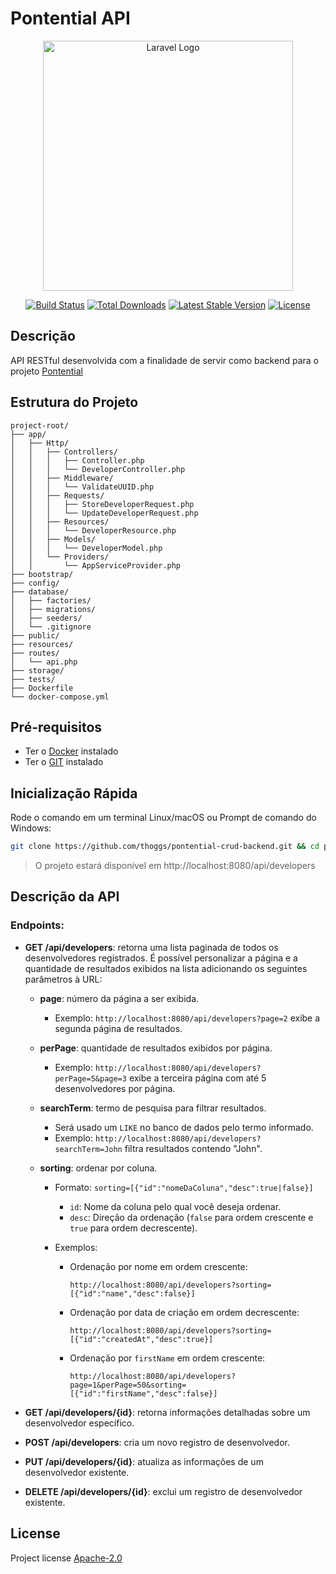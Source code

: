 # Pontential API

<p align="center"><a href="https://laravel.com" target="_blank"><img src="https://raw.githubusercontent.com/laravel/art/master/logo-lockup/5%20SVG/2%20CMYK/1%20Full%20Color/laravel-logolockup-cmyk-red.svg" width="400" alt="Laravel Logo"></a></p>

<p align="center">
<a href="https://github.com/laravel/framework/actions"><img src="https://github.com/laravel/framework/workflows/tests/badge.svg" alt="Build Status"></a>
<a href="https://packagist.org/packages/laravel/framework"><img src="https://img.shields.io/packagist/dt/laravel/framework" alt="Total Downloads"></a>
<a href="https://packagist.org/packages/laravel/framework"><img src="https://img.shields.io/packagist/v/laravel/framework" alt="Latest Stable Version"></a>
<a href="https://packagist.org/packages/laravel/framework"><img src="https://img.shields.io/packagist/l/laravel/framework" alt="License"></a>
</p>

## Descrição

API RESTful desenvolvida com a finalidade de servir como backend para o
projeto [Pontential](https://github.com/thoggs/pontential-crud-frontend)

## Estrutura do Projeto

```
project-root/
├── app/
│   ├── Http/
│   │   ├── Controllers/
│   │   │   ├── Controller.php
│   │   │   └── DeveloperController.php
│   │   ├── Middleware/
│   │   │   └── ValidateUUID.php
│   │   ├── Requests/
│   │   │   ├── StoreDeveloperRequest.php
│   │   │   └── UpdateDeveloperRequest.php
│   │   ├── Resources/
│   │   │   └── DeveloperResource.php
│   │   ├── Models/
│   │   │   └── DeveloperModel.php
│   │   └── Providers/
│   │       └── AppServiceProvider.php
├── bootstrap/
├── config/
├── database/
│   ├── factories/
│   ├── migrations/
│   ├── seeders/
│   └── .gitignore
├── public/
├── resources/
├── routes/
│   └── api.php
├── storage/
├── tests/
├── Dockerfile
└── docker-compose.yml
```

## Pré-requisitos

- Ter o [Docker](https://www.docker.com/) instalado
- Ter o [GIT](https://git-scm.com/downloads) instalado

## Inicialização Rápida

Rode o comando em um terminal Linux/macOS ou Prompt de comando do Windows:

```bash
git clone https://github.com/thoggs/pontential-crud-backend.git && cd pontential-crud-backend && docker-compose up -d
```

> O projeto estará disponível em http://localhost:8080/api/developers

## Descrição da API

### Endpoints:

- **GET /api/developers**: retorna uma lista paginada de todos os desenvolvedores registrados. É possível personalizar a
  página e a quantidade de resultados exibidos na lista adicionando os seguintes parâmetros à URL:
    - **page**: número da página a ser exibida.
        - Exemplo: `http://localhost:8080/api/developers?page=2` exibe a segunda página de resultados.

    - **perPage**: quantidade de resultados exibidos por página.
        - Exemplo: `http://localhost:8080/api/developers?perPage=5&page=3` exibe a terceira página com até 5
          desenvolvedores por página.

    - **searchTerm**: termo de pesquisa para filtrar resultados.
        - Será usado um `LIKE` no banco de dados pelo termo informado.
        - Exemplo: `http://localhost:8080/api/developers?searchTerm=John` filtra resultados contendo "John".

    - **sorting**: ordenar por coluna.
        - Formato: `sorting=[{"id":"nomeDaColuna","desc":true|false}]`
            - `id`: Nome da coluna pelo qual você deseja ordenar.
            - `desc`: Direção da ordenação (`false` para ordem crescente e `true` para ordem decrescente).

        - Exemplos:
            - Ordenação por nome em ordem crescente:
              ```
              http://localhost:8080/api/developers?sorting=[{"id":"name","desc":false}]
              ```
            - Ordenação por data de criação em ordem decrescente:
              ```
              http://localhost:8080/api/developers?sorting=[{"id":"createdAt","desc":true}]
              ```
            - Ordenação por `firstName` em ordem crescente:
              ```
              http://localhost:8080/api/developers?page=1&perPage=50&sorting=[{"id":"firstName","desc":false}]
              ```

- **GET /api/developers/{id}**: retorna informações detalhadas sobre um desenvolvedor específico.

- **POST /api/developers**: cria um novo registro de desenvolvedor.

- **PUT /api/developers/{id}**: atualiza as informações de um desenvolvedor existente.

- **DELETE /api/developers/{id}**: exclui um registro de desenvolvedor existente.

## License

Project license [Apache-2.0](https://opensource.org/license/apache-2-0)
